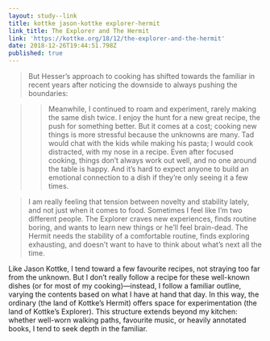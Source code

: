 ```yaml
---
layout: study--link
title: kottke jason-kottke explorer-hermit
link_title: The Explorer and The Hermit
link: 'https://kottke.org/18/12/the-explorer-and-the-hermit'
date: 2018-12-26T19:44:51.798Z
published: true
---
```

> But Hesser’s approach to cooking has shifted towards the familiar in recent years after noticing the downside to always pushing the boundaries:

> > Meanwhile, I continued to roam and experiment, rarely making the same dish twice. I enjoy the hunt for a new great recipe, the push for something better. But it comes at a cost; cooking new things is more stressful because the unknowns are many. Tad would chat with the kids while making his pasta; I would cook distracted, with my nose in a recipe. Even after focused cooking, things don’t always work out well, and no one around the table is happy. And it’s hard to expect anyone to build an emotional connection to a dish if they’re only seeing it a few times.

> I am really feeling that tension between novelty and stability lately, and not just when it comes to food. Sometimes I feel like I’m two different people. The Explorer craves new experiences, finds routine boring, and wants to learn new things or he’ll feel brain-dead. The Hermit needs the stability of a comfortable routine, finds exploring exhausting, and doesn’t want to have to think about what’s next all the time.

Like Jason Kottke, I tend toward a few favourite recipes, not straying too far from the unknown. But I don’t really follow a recipe for these well-known dishes (or for most of my cooking)—instead, I follow a familiar outline, varying the contents based on what I have at hand that day. In this way, the ordinary (the land of Kottke’s Hermit) offers space for experimentation (the land of Kottke’s Explorer). This structure extends beyond my kitchen: whether well-worn walking paths, favourite music, or heavily annotated books, I tend to seek depth in the familiar.
